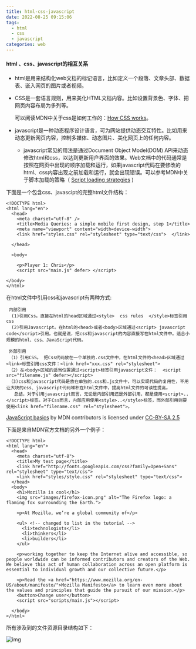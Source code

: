 ```yaml
---
title: html-css-javascript
date: 2022-08-25 09:15:06
tags:  
  - html
  - css
  - javascript
categories: web
---
```


#### html 、css、javascript的相互关系

* html是用来结构化web文档的标记语言，比如定义一个段落、文章头部、数据表、嵌入网页的图片或者视频。

* CSS是一套语言规则，用来美化HTML文档内容。比如设置背景色、字体、把网页内容布局为多列等。

  可以阅读MDN中关于css是如何工作的：[How CSS works](https://developer.mozilla.org/en-US/docs/Learn/CSS/First_steps/How_CSS_works#how_does_css_actually_work)。

* javascript是一种动态程序设计语言，可为网站提供动态交互特性。比如用来动态更新网页内容，控制多媒体、动态图片、美化网页上的任何内容。

  * javascript常见的用法是通过Document Object Model(DOM) API来动态修改html和css，以达到更新用户界面的效果。Web文档中的代码通常是按照在网页中出现的顺序加载和运行，如果javascript代码在要修改的html、css内容出现之前加载和运行，就会出现错误。可以参考MDN中关于脚本加载的策略（ [Script loading strategies](https://developer.mozilla.org/en-US/docs/Learn/JavaScript/First_steps/What_is_JavaScript#script_loading_strategies) )

    

下面是一个包含css、javascipt的完整html文件结构：

<!--more-->

~~~
<!DOCTYPE html>
<html lang="en">
  <head>
    <meta charset="utf-8" />
    <title>Media Queries: a simple mobile first design, step 1</title>
    <meta name="viewport" content="width=device-width">
    <link href="styles.css" rel="stylesheet" type="text/css">  </link>
        
  </head>

  <body>

    <p>Player 1: Chris</p>
    <script src="main.js" defer> </script>

</body>
</html>
~~~

在html文件中引用css和javascript有两种方式:

~~~
 内部引用
  (1)引用Css。直接在html的head区域通过<style>  css rules  </style>标签引用css
  (2)引用Javascript。在html的<head>或者<body>区域通过<script> javascript code</script>引用。也就是说，把css和javascript的内容直接写在html文件中。适合小规模的html、css、JavaScript代码。
  
 外部引用
 （1）引用CSS。 把Css代码放在一个单独的.css文件中，在html文件的<head>区域通过<link>标签引用css文件：<link href="xxx.css" rel="stylesheet">
 （2）在<body>区域的适当位置通过<script>标签引用javascript文件：  <script src="filename.js" defer></script>
 （3)css和javascript代码是放在单独的.css和.js文件中，可以实现代码的复用性，不用让大块的css、javascript代码堆积在html文件中，提高html文件的可读性提高。
   总结，对于引用javascript而言，无论是内部引用还是外部引用，都是使用<script>..</script>标签。对于Css而言，内部应用使用<style>..</style>标签，而外部引用则要使用<link href="filename.css" rel="stylesheet">。
~~~

  [JavaScript basics](https://developer.mozilla.org/en-US/docs/Learn/Getting_started_with_the_web/JavaScript_basics) by  MDN contributors is  licensed under [CC-BY-SA 2.5](https://creativecommons.org/licenses/by-sa/2.5/)

下面是来自MDN官方文档的另外一个例子：

```
<!DOCTYPE html>
<html lang="en">
  <head>
    <meta charset="utf-8">
    <title>My test page</title>
    <link href="http://fonts.googleapis.com/css?family=Open+Sans" rel="stylesheet" type="text/css">
    <link href="styles/style.css" rel="stylesheet" type="text/css">
  </head>
  <body>
    <h1>Mozilla is cool</h1>
    <img src="images/firefox-icon.png" alt="The Firefox logo: a flaming fox surrounding the Earth.">

    <p>At Mozilla, we’re a global community of</p>

    <ul> <!-- changed to list in the tutorial -->
      <li>technologists</li>
      <li>thinkers</li>
      <li>builders</li>
    </ul>

    <p>working together to keep the Internet alive and accessible, so people worldwide can be informed contributors and creators of the Web. We believe this act of human collaboration across an open platform is essential to individual growth and our collective future.</p>

    <p>Read the <a href="https://www.mozilla.org/en-US/about/manifesto/">Mozilla Manifesto</a> to learn even more about the values and principles that guide the pursuit of our mission.</p>
    <button>Change user</button>
    <script src="scripts/main.js"></script>

  </body>
</html>

```

所有涉及到的文件资源目录结构如下：

![img](/images/html-css-javascript.png)
